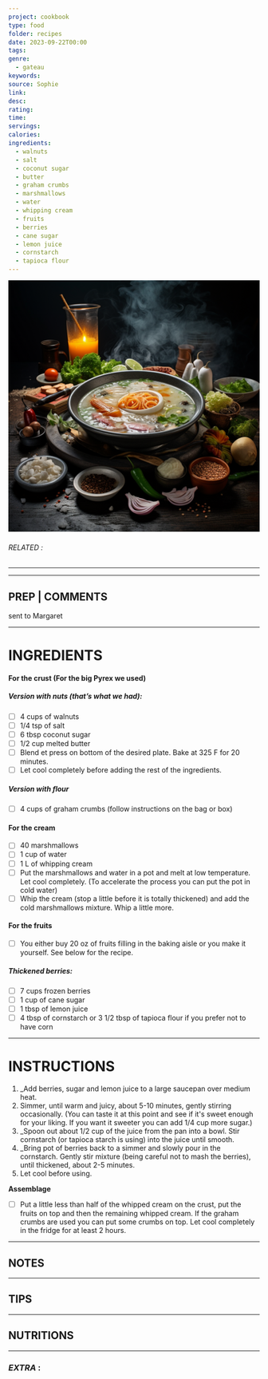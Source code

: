 ```yaml
---
project: cookbook
type: food
folder: recipes
date: 2023-09-22T00:00
tags: 
genre:
  - gateau
keywords: 
source: Sophie
link: 
desc: 
rating: 
time: 
servings: 
calories: 
ingredients:
  - walnuts
  - salt
  - coconut sugar
  - butter
  - graham crumbs
  - marshmallows
  - water
  - whipping cream
  - fruits
  - berries
  - cane sugar
  - lemon juice
  - cornstarch
  - tapioca flour
---
```


![IMAGE](_default.png)

###### *RELATED* : 
---


---
## PREP | COMMENTS

sent to Margaret

---
# INGREDIENTS

#### **For the crust** (For the big Pyrex we used)
##### **Version with nuts** (that’s what we had):

- [ ] 4 cups of walnuts
- [ ] 1/4 tsp of salt
- [ ] 6 tbsp coconut sugar
- [ ] 1/2 cup melted butter
- [ ] Blend et press on bottom of the desired plate. Bake at 325 F for 20 minutes.
- [ ] Let cool completely before adding the rest of the ingredients.

##### **Version with flour**

- [ ] 4 cups of graham crumbs (follow instructions on the bag or box)

#### **For the cream**

- [ ] 40 marshmallows
- [ ] 1 cup of water
- [ ] 1 L of whipping cream
- [ ] Put the marshmallows and water in a pot and melt at low temperature. Let cool completely. (To accelerate the process you can put the pot in cold water)
- [ ] Whip the cream (stop a little before it is totally thickened) and add the cold marshmallows mixture. Whip a little more.

#### **For the fruits**

 - [ ] You either buy 20 oz of fruits filling in the baking aisle or you make it yourself. See below for the recipe.

##### **Thickened berries**:

- [ ] 7 cups frozen berries
- [ ] 1 cup of cane sugar
- [ ] 1 tbsp of lemon juice
- [ ] 4 tbsp of cornstarch or 3 1/2 tbsp of tapioca flour if you prefer not to have corn

---
# INSTRUCTIONS

1. _Add berries, sugar and lemon juice to a large saucepan over medium heat. 
2. Simmer, until warm and juicy, about 5-10 minutes, gently stirring occasionally. (You can taste it at this point and see if it's sweet enough for your liking. If you want it sweeter you can add 1/4 cup more sugar.)
3. _Spoon out about 1/2 cup of the juice from the pan into a bowl. Stir cornstarch (or tapioca starch is using) into the juice until smooth. 
4. _Bring pot of berries back to a simmer and slowly pour in the cornstarch. Gently stir mixture (being careful not to mash the berries), until thickened, about 2-5 minutes.
5. Let cool before using.

**Assemblage**

- [ ] Put a little less than half of the whipped cream on the crust, put the fruits on top and then the remaining whipped cream. If the graham crumbs are used you can put some crumbs on top. Let cool completely in the fridge for at least 2 hours.

---
## NOTES



---
## TIPS



---
## NUTRITIONS



---
### *EXTRA* :



